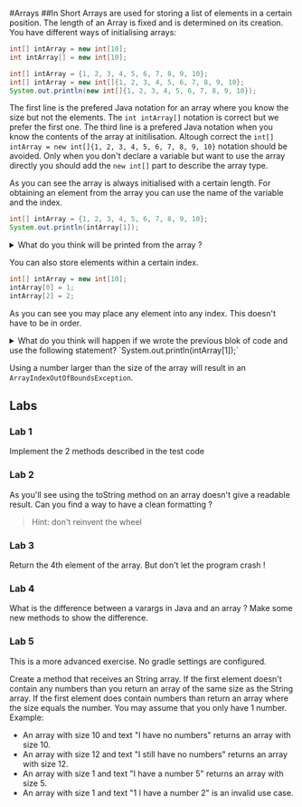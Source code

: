 #Arrays
##In Short
Arrays are used for storing a list of elements in a certain position. The length of an Array is fixed and is determined on its creation. 
You have different ways of initialising arrays:

```java
int[] intArray = new int[10];
int intArray[] = new int[10];

int[] intArray = {1, 2, 3, 4, 5, 6, 7, 8, 9, 10};
int[] intArray = new int[]{1, 2, 3, 4, 5, 6, 7, 8, 9, 10};
System.out.println(new int[]{1, 2, 3, 4, 5, 6, 7, 8, 9, 10});
```

The first line is the prefered Java notation for an array where you know the size but not the elements. 
The `int intArray[]` notation is correct but we prefer the first one.
The third line is a prefered Java notation when you know the contents of the array at initilisation.
Altough correct the `int[] intArray = new int[]{1, 2, 3, 4, 5, 6, 7, 8, 9, 10}` notation should be avoided. Only when you don't declare a variable but want to use the array directly you should add the `new int[]` part to describe the array type.

As you can see the array is always initialised with a certain length. 
For obtaining an element from the array you can use the name of the variable and the index.
```java
int[] intArray = {1, 2, 3, 4, 5, 6, 7, 8, 9, 10};
System.out.println(intArray[1]);
```
<details><summary>What do you think will be printed from the array ?</summary>
The index of an array is 0 based so we will print the number 2.
</details>

You can also store elements within a certain index.
```java
int[] intArray = new int[10];
intArray[0] = 1;
intArray[2] = 2;
```
As you can see you may place any element into any index. This doesn't have to be in order.

<details><summary>What do you think will happen if we wrote the previous blok of code and use the following statement? `System.out.println(intArray[1]);`</summary>
Because we are using a primitive datatype for the array, we will receive the default value 0.
If we used a reference type this would result in the default value `null`.
</details>

Using a number larger than the size of the array will result in an `ArrayIndexOutOfBoundsException`. 

## Labs
### Lab 1
Implement the 2 methods described in the test code

### Lab 2
As you'll see using the toString method on an array doesn't give a readable result.
Can you find a way to have a clean formatting ?
> Hint: don't reinvent the wheel

### Lab 3
Return the 4th element of the array. But don't let the program crash !

### Lab 4
What is the difference between a varargs in Java and an array ?
Make some new methods to show the difference.

### Lab 5
This is a more advanced exercise. No gradle settings are configured.

Create a method that receives an String array.
If the first element doesn't contain any numbers than you return an array of the same size as the String array.
If the first element does contain numbers than return an array where the size equals the number.
You may assume that you only have 1 number.
Example:
* An array with size 10 and text "I have no numbers" returns an array with size 10.
* An array with size 12 and text "I still have no numbers" returns an array with size 12.
* An array with size 1 and text "I have a number 5" returns an array with size 5.
* An array with size 1 and text "1 I have a number 2" is an invalid use case.